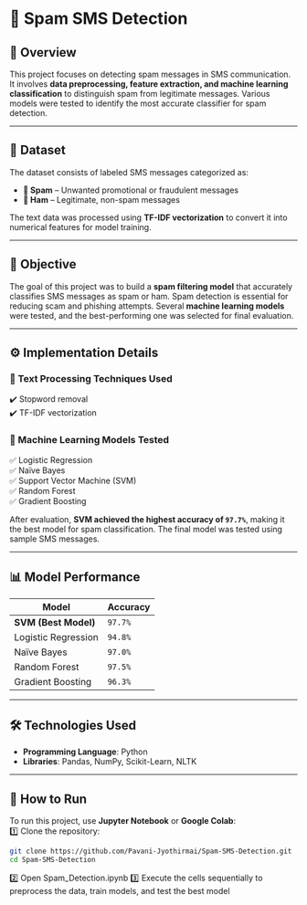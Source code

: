 # 📩 Spam SMS Detection  

## 📌 Overview  
This project focuses on detecting spam messages in SMS communication. It involves **data preprocessing, feature extraction, and machine learning classification** to distinguish spam from legitimate messages. Various models were tested to identify the most accurate classifier for spam detection.  

---

## 📂 Dataset  
The dataset consists of labeled SMS messages categorized as:  
- **📌 Spam** – Unwanted promotional or fraudulent messages  
- **📌 Ham** – Legitimate, non-spam messages  

The text data was processed using **TF-IDF vectorization** to convert it into numerical features for model training.  

---

## 🎯 Objective  
The goal of this project was to build a **spam filtering model** that accurately classifies SMS messages as spam or ham. Spam detection is essential for reducing scam and phishing attempts. Several **machine learning models** were tested, and the best-performing one was selected for final evaluation.  

---

## ⚙️ Implementation Details  
### 📝 Text Processing Techniques Used  
✔️ Stopword removal  
✔️ TF-IDF vectorization  

### 🚀 Machine Learning Models Tested  
✅ Logistic Regression  
✅ Naïve Bayes  
✅ Support Vector Machine (SVM)  
✅ Random Forest  
✅ Gradient Boosting  

After evaluation, **SVM achieved the highest accuracy of `97.7%`**, making it the best model for spam classification. The final model was tested using sample SMS messages.  

---

## 📊 Model Performance  

| Model                | Accuracy |  
|----------------------|----------|  
| **SVM (Best Model)** | `97.7%`  |  
| Logistic Regression  | `94.8%`  |  
| Naïve Bayes         | `97.0%`  |  
| Random Forest       | `97.5%`  |  
| Gradient Boosting   | `96.3%`  |  

---

## 🛠️ Technologies Used  
- **Programming Language**: Python  
- **Libraries**: Pandas, NumPy, Scikit-Learn, NLTK  

---

## 🚀 How to Run  
To run this project, use **Jupyter Notebook** or **Google Colab**:  
1️⃣ Clone the repository:  
   ```sh
   git clone https://github.com/Pavani-Jyothirmai/Spam-SMS-Detection.git
   cd Spam-SMS-Detection
```
2️⃣ Open Spam_Detection.ipynb
3️⃣ Execute the cells sequentially to preprocess the data, train models, and test the best model
